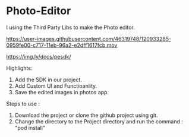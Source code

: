 
# Photo-Editor

I using the Third Party Libs to make the Photo editor. 

https://user-images.githubusercontent.com/46319748/120933285-0959fe00-c717-11eb-96a2-e2dff1617fcb.mov

https://img.ly/docs/pesdk/

Highlights:
1. Add the SDK in our project.
2. Add Custom UI and Functioanlity.
3. Save the edited images in photos app.

Steps to use :

1. Download the project or clone the github project using git.
2. Change the directory to the Project directory and run the command :
"pod install"

